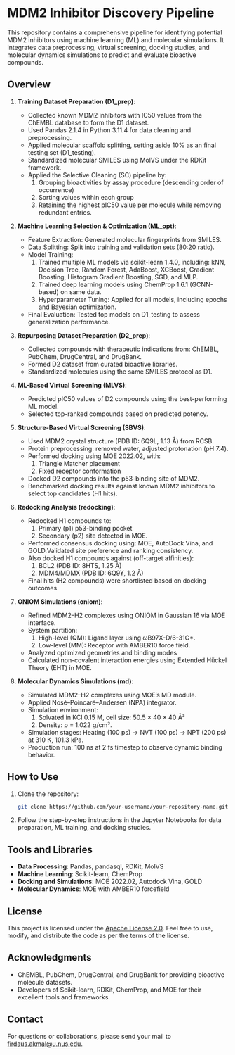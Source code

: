 # MDM2 Inhibitor Discovery Pipeline

This repository contains a comprehensive pipeline for identifying potential MDM2 inhibitors using machine learning (ML) and molecular simulations. It integrates data preprocessing, virtual screening, docking studies, and molecular dynamics simulations to predict and evaluate bioactive compounds.

## Overview

1. **Training Dataset Preparation (D1_prep)**:
   - Collected known MDM2 inhibitors with IC50 values from the ChEMBL database to form the D1 dataset.
   - Used Pandas 2.1.4 in Python 3.11.4 for data cleaning and preprocessing.
   - Applied molecular scaffold splitting, setting aside 10% as an final testing set (D1_testing).
   - Standardized molecular SMILES using MolVS under the RDKit framework.
   - Applied the Selective Cleaning (SC) pipeline by:
     1. Grouping bioactivities by assay procedure (descending order of occurrence)
     2. Sorting values within each group
     3. Retaining the highest pIC50 value per molecule while removing redundant entries.

2. **Machine Learning Selection & Optimization (ML_opt)**:
   - Feature Extraction: Generated molecular fingerprints from SMILES.
   - Data Splitting: Split into training and validation sets (80:20 ratio).
   - Model Training:
     1. Trained multiple ML models via scikit-learn 1.4.0, including: kNN, Decision Tree, Random Forest, AdaBoost, XGBoost, Gradient Boosting, Histogram Gradient Boosting, SGD, and MLP.
     2. Trained deep learning models using ChemProp 1.6.1 (GCNN-based) on same data.
     3. Hyperparameter Tuning: Applied for all models, including epochs and Bayesian optimization.
   - Final Evaluation: Tested top models on D1_testing to assess generalization performance.
  
3. **Repurposing Dataset Preparation (D2_prep)**:
   - Collected compounds with therapeutic indications from: ChEMBL, PubChem, DrugCentral, and DrugBank.
   - Formed D2 dataset from curated bioactive libraries.
   - Standardized molecules using the same SMILES protocol as D1.

4. **ML-Based Virtual Screening (MLVS)**:
   - Predicted pIC50 values of D2 compounds using the best-performing ML model.
   - Selected top-ranked compounds based on predicted potency.

5. **Structure-Based Virtual Screening (SBVS)**:
   - Used MDM2 crystal structure (PDB ID: 6Q9L, 1.13 Å) from RCSB.
   - Protein preprocessing: removed water, adjusted protonation (pH 7.4).
   - Performed docking using MOE 2022.02, with:
     1. Triangle Matcher placement
     2. Fixed receptor conformation
   - Docked D2 compounds into the p53-binding site of MDM2.
   - Benchmarked docking results against known MDM2 inhibitors to select top candidates (H1 hits).

6. **Redocking Analysis (redocking)**:
   - Redocked H1 compounds to:
     1. Primary (p1) p53-binding pocket
     2. Secondary (p2) site detected in MOE.
   - Performed consensus docking using: MOE, AutoDock Vina, and GOLD.Validated site preference and ranking consistency.
   - Also docked H1 compounds against (off-target affinities):
     1. BCL2 (PDB ID: 8HTS, 1.25 Å)
     2. MDM4/MDMX (PDB ID: 6Q9Y, 1.2 Å)
   - Final hits (H2 compounds) were shortlisted based on docking outcomes.

7. **ONIOM Simulations (oniom)**:
   - Refined MDM2–H2 complexes using ONIOM in Gaussian 16 via MOE interface.
   - System partition:
     1. High-level (QM): Ligand layer using ωB97X-D/6-31G*.
     2. Low-level (MM): Receptor with AMBER10 force field.
   - Analyzed optimized geometries and binding modes
   - Calculated non-covalent interaction energies using Extended Hückel Theory (EHT) in MOE.
   
8. **Molecular Dynamics Simulations (md)**:
   - Simulated MDM2–H2 complexes using MOE’s MD module.
   - Applied Nosé–Poincaré–Andersen (NPA) integrator.
   - Simulation environment:
     1. Solvated in KCl 0.15 M, cell size: 50.5 × 40 × 40 Å³
     2. Density: ρ = 1.022 g/cm³.
   - Simulation stages: Heating (100 ps) → NVT (100 ps) → NPT (200 ps) at 310 K, 101.3 kPa.
   - Production run: 100 ns at 2 fs timestep to observe dynamic binding behavior.

## How to Use

1. Clone the repository:
   ```bash
   git clone https://github.com/your-username/your-repository-name.git
   ```
2. Follow the step-by-step instructions in the Jupyter Notebooks for data preparation, ML training, and docking studies.

## Tools and Libraries

- **Data Processing**: Pandas, pandasql, RDKit, MolVS
- **Machine Learning**: Scikit-learn, ChemProp
- **Docking and Simulations**: MOE 2022.02, Autodock Vina, GOLD
- **Molecular Dynamics**: MOE with AMBER10 forcefield

## License
This project is licensed under the [Apache License 2.0](LICENSE). Feel free to use, modify, and distribute the code as per the terms of the license.

## Acknowledgments

- ChEMBL, PubChem, DrugCentral, and DrugBank for providing bioactive molecule datasets.
- Developers of Scikit-learn, RDKit, ChemProp, and MOE for their excellent tools and frameworks.

## Contact
For questions or collaborations, please send your mail to firdaus.akmal@u.nus.edu.
